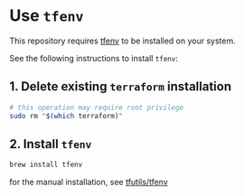 # Use `tfenv`

This repository requires [tfenv](https://github.com/tfutils/tfenv) to be installed on your system.

See the following instructions to install `tfenv`:

## 1. Delete existing `terraform` installation

```bash
# this operation may require root privilege
sudo rm "$(which terraform)"
```

## 2. Install `tfenv`

```bash
brew install tfenv
```

for the manual installation, see [tfutils/tfenv](https://github.com/tfutils/tfenv)
